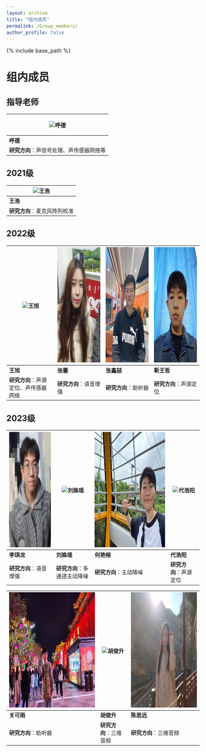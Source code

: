 ```yaml
---
layout: archive
title: "组内成员"
permalink: /Group_members/
author_profile: false
---
```



{% include base_path %}


# 组内成员
## 指导老师

| <p align="center">   <img src="/images/呼德.jpg" alt="呼德" height="400">   </p>| 
| --- |
| **呼德** |
| **研究方向**：声信号处理、声传感器网络等 |



## 2021级

| <img src="/images/王浩.jpg" alt="王浩" height="300"> | 
| --- |
| **王浩** |
| **研究方向**：麦克风阵列校准 |

## 2022级

| <img src="/images/王旭.jpg" alt="王旭" height="300"> |<img src="/images/张蕾.jpg" alt="张蕾" height="300">  |<img src="/images/张鑫喆.jpg" alt="张鑫喆" height="300"> |<img src="/images/靳王哲.jpg" alt="靳王哲" height="300"> |
| --- | --- | --- | --- |
| **王旭** | **张蕾** | **张鑫喆**  | **靳王哲**  |
| **研究方向**：声源定位、声传感器网络 | **研究方向**：语音增强 | **研究方向**：助听器 | **研究方向**：声源定位 |

## 2023级


| <img src="/images/李琪龙.jpg" alt="李琪龙" height="300"> |<img src="/images/刘姝瑶.jpg" alt="刘姝瑶" height="300">  |<img src="/images/何艳榕.jpg" alt="何艳榕" height="300"> |<img src="/images/代浩阳.jpg" alt="代浩阳" height="300"> |
| --- | --- | --- | --- |
| **李琪龙** | **刘姝瑶** | **何艳榕**  | **代浩阳**  |
| **研究方向**：语音增强 | **研究方向**：多通道主动降噪 | **研究方向**：主动降噪 | **研究方向**：声源定位 |


| <img src="/images/关可雨.jpg" alt="关可雨" height="300"> |<img src="/images/胡俊升.jpg" alt="胡俊升" height="300"> |<img src="/images/陈思远.jpg" alt="陈思远" height="300"> |
| --- | --- | --- | 
| **关可雨** | **胡俊升** | **陈思远**  |
| **研究方向**：助听器 | **研究方向**：三维音频 | **研究方向**：三维音频 |

